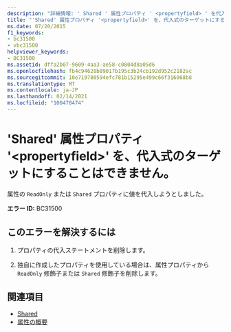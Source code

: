```yaml
---
description: "詳細情報: ' Shared ' 属性プロパティ ' <propertyfield> ' を代入式のターゲットにすることはできません"
title: "'Shared' 属性プロパティ '<propertyfield>' を、代入式のターゲットにすることはできません。"
ms.date: 07/20/2015
f1_keywords:
- bc31500
- vbc31500
helpviewer_keywords:
- BC31500
ms.assetid: dffa2b07-9609-4aa3-ae58-c0804d8a05d6
ms.openlocfilehash: fb4c94628b89017b195c3b24cb192d952c2182ac
ms.sourcegitcommit: 10e719780594efc781b15295e499c66f316068b8
ms.translationtype: MT
ms.contentlocale: ja-JP
ms.lasthandoff: 02/14/2021
ms.locfileid: "100470474"
---
```

# <a name="shared-attribute-property-propertyfield-cannot-be-the-target-of-an-assignment"></a>'Shared' 属性プロパティ '\<propertyfield>' を、代入式のターゲットにすることはできません。

属性の `ReadOnly` または `Shared` プロパティに値を代入しようとしました。  
  
 **エラー ID:** BC31500  
  
## <a name="to-correct-this-error"></a>このエラーを解決するには  
  
1. プロパティの代入ステートメントを削除します。  
  
2. 独自に作成したプロパティを使用している場合は、属性プロパティから `ReadOnly` 修飾子または `Shared` 修飾子を削除します。  
  
## <a name="see-also"></a>関連項目

- [Shared](../language-reference/modifiers/shared.md)
- [属性の概要](../programming-guide/concepts/attributes/index.md)
